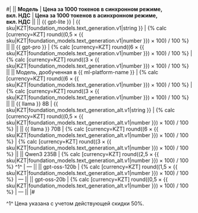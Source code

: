 #|
|| **Модель** | **Цена за 1000 токенов в синхронном режиме,</br>вкл. НДС** | **Цена за 1000 токенов в асинхронном режиме,</br>вкл. НДС** ||
|| {{ gpt-lite }} | {{ sku|KZT|foundation_models.text_generation.v1|string }} | {% calc [currency=KZT] round((0,5 × {{ sku|KZT|foundation_models.text_generation.v1|number }}) × 100) / 100 %} ||
|| {{ gpt-pro }} | {% calc [currency=KZT] round((6 × {{ sku|KZT|foundation_models.text_generation.v1|number }}) × 100) / 100 %} | {% calc [currency=KZT] round((3 × {{ sku|KZT|foundation_models.text_generation.v1|number }}) × 100) / 100 %} ||
|| Модель, дообученная в {{ ml-platform-name }} | {% calc [currency=KZT] round((6 × {{ sku|KZT|foundation_models.text_generation.v1|number }}) × 100) / 100 %} |  {% calc [currency=KZT] round((3 × {{ sku|KZT|foundation_models.text_generation.v1|number }}) × 100) / 100 %} ||
|| {{ llama }} 8B | {{ sku|KZT|foundation_models.text_generation_alt.v1|string }} | {% calc [currency=KZT] round((0,5 × {{ sku|KZT|foundation_models.text_generation_alt.v1|number }}) × 100) / 100 %} ||
|| {{ llama }} 70B | {% calc [currency=KZT] round((6 × {{ sku|KZT|foundation_models.text_generation_alt.v1|number }}) × 100) / 100 %} | {% calc [currency=KZT] round((3 × {{ sku|KZT|foundation_models.text_generation_alt.v1|number }}) × 100) / 100 %} ||
|| Qwen3 235B | {% calc [currency=KZT] round((2,5 × {{ sku|KZT|foundation_models.text_generation_alt.v1|number }}) × 100) / 100 %} ^1^ | —  || 
|| gpt-oss-120b | {% calc [currency=KZT] round((1,5 × {{ sku|KZT|foundation_models.text_generation_alt.v1|number }}) × 100) / 100 %} | —  || 
|| gpt-oss-20b | {% calc [currency=KZT] round((0,5 × {{ sku|KZT|foundation_models.text_generation_alt.v1|number }}) × 100) / 100 %} | —  || 
|#

^1^ Цена указана с учетом действующей скидки 50%. 